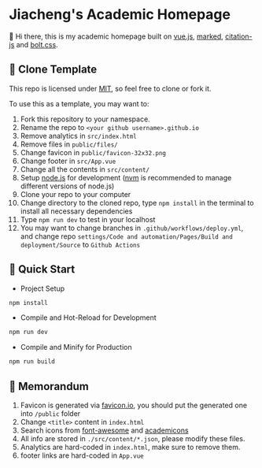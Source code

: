 # Jiacheng's Academic Homepage

👋 Hi there, this is my academic homepage built on [vue.js](https://vuejs.org/), [marked](https://github.com/markedjs/marked), [citation-js](https://github.com/citation-js/citation-js) and [bolt.css](https://github.com/tbolt/boltcss).

## 🌴 Clone Template

This repo is licensed under [MIT](https://opensource.org/licenses/MIT), so feel free to clone or fork it.

To use this as a template, you may want to:
1. Fork this repository to your namespace.
2. Rename the repo to `<your github username>.github.io`
3. Remove analytics in `src/index.html`
4. Remove files in `public/files/`
5. Change favicon in `public/favicon-32x32.png`
6. Change footer in `src/App.vue`
7. Change all the contents in `src/content/`
8. Setup [node.js](https://nodejs.org/en/) for development ([nvm](https://github.com/nvm-sh/nvm) is recommended to manage different versions of node.js)
9. Clone your repo to your computer
10. Change directory to the cloned repo, type `npm install` in the terminal to install all necessary dependencies
11. Type `npm run dev` to test in your localhost
12. You may want to change branches in `.github/workflows/deploy.yml`, and change repo `settings/Code and automation/Pages/Build and deployment/Source` to `Github Actions`

## 🚀 Quick Start

- Project Setup

```sh
npm install
```

- Compile and Hot-Reload for Development

```sh
npm run dev
```

- Compile and Minify for Production

```sh
npm run build
```

## 📝 Memorandum

1. Favicon is generated via [favicon.io](https://favicon.io/favicon-generator/), you should put the generated one into `/public` folder
2. Change `<title>` content in `index.html`
3. Search icons from [font-awesome](https://fontawesome.com/v4/icons/) and [academicons]("https://cdn.jsdelivr.net/gh/jpswalsh/academicons@1/css/academicons.min.css")
4. All info are stored in `./src/content/*.json`, please modify these files.
5. Analytics are hard-coded in `index.html`, make sure to remove them.
6. footer links are hard-coded in `App.vue`
